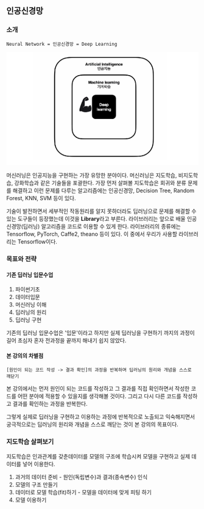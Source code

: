 ## 인공신경망 

### 소개

```
Neural Network = 인공신경망 = Deep Learning
```

![AI ML DL relation](img/tensorflow-1/ai-ml-dl.png)

머신러닝은 인공지능을 구현하는 가장 유망한 분야이다. 머신러닝은 지도학습, 비지도학습, 강화학습과 같은 기술들을 포괄한다. 가장 먼저 살펴볼 지도학습은 회귀와 분류 문제를 해결하고 이런 문제를 다루는 알고리즘에는 인공신경망, Decision Tree, Random Forest, KNN, SVM 등이 있다.

기술이 발전하면서 세부적인 작동원리를 알지 못하더라도 딥러닝으로 문제를 해결할 수 있는 도구들이 등장했는데 이것을 **Library**라고 부른다. 라이브러리는 앞으로 배울 인공신경망(딥러닝) 알고리즘을 코드로 이용할 수 있게 한다. 라이브러리의 종류에는 Tensorflow, PyTorch, Caffe2, theano 등이 있다. 이 중에서 우리가 사용할 라이브러리는 Tensorflow이다.

### 목표와 전략

#### 기존 딥러닝 입문수업 

1. 파이썬기초
2. 데이터입문
3. 머신러닝 이해
4. 딥러닝의 원리
5. 딥러닝 구현

기존의 딥러닝 입문수업은 '입문'이라고 하지만 실제 딥러닝을 구현하기 까지의 과정이 길어 초심자 혼자 전과정을 끝까지 해내기 쉽지 않았다.

#### 본 강의의 차별점

```
[원인이 되는 코드 작성 -> 결과 확인]의 과정을 반복하며 딥러닝의 원리와 개념을 스스로 깨닫기
```

본 강의에서는 먼저 원인이 되는 코드를 작성하고 그 결과를 직접 확인하면서 작성한 코드를 어떤 분야에 적용할 수 있을지를 생각해볼 것이다. 그리고 다시 다른 코드를 작성하고 결과를 확인하는 과정을 반복한다. 

그렇게 실제로 딥러닝을 구현하고 이용하는 과정에 반복적으로 노출되고 익숙해지면서 궁극적으로는 딥러닝의 원리와 개념을 스스로 깨닫는 것이 본 강의의 목표이다.

### 지도학습 살펴보기

지도학습은 인과관계를 갖춘데이터를 모델의 구조에 학습시켜 모델을 구현하고 실제 데이터를 넣어 이용한다.

1. 과거의 데이터 준비 - 원인(독립변수)과 결과(종속변수) 인식
2. 모델의 구조 만들기
3. 데이터로 모델 학습(fit)하기 - 모델을 데이터에 맞게 피팅 하기
4. 모델 이용하기